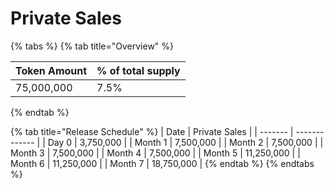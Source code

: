 # Private Sales

{% tabs %}
{% tab title="Overview" %}


| Token Amount | % of total supply |
| ------------ | ----------------- |
| 75,000,000   | 7.5%              |
{% endtab %}

{% tab title="Release Schedule" %}
| Date    | Private Sales |
| ------- | ------------- |
| Day 0   | 3,750,000     |
| Month 1 | 7,500,000     |
| Month 2 | 7,500,000     |
| Month 3 | 7,500,000     |
| Month 4 | 7,500,000     |
| Month 5 | 11,250,000    |
| Month 6 | 11,250,000    |
| Month 7 | 18,750,000    |
{% endtab %}
{% endtabs %}
